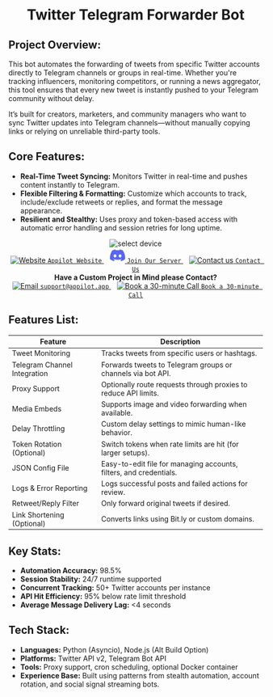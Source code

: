 <h1 align="center">Twitter Telegram Forwarder Bot</h1>

## Project Overview:

This bot automates the forwarding of tweets from specific Twitter accounts directly to Telegram channels or groups in real-time. Whether you're tracking influencers, monitoring competitors, or running a news aggregator, this tool ensures that every new tweet is instantly pushed to your Telegram community without delay.

It’s built for creators, marketers, and community managers who want to sync Twitter updates into Telegram channels—without manually copying links or relying on unreliable third-party tools.


## Core Features:
- **Real-Time Tweet Syncing:** Monitors Twitter in real-time and pushes content instantly to Telegram.
- **Flexible Filtering & Formatting:** Customize which accounts to track, include/exclude retweets or replies, and format the message appearance.
- **Resilient and Stealthy:** Uses proxy and token-based access with automatic error handling and session retries for long uptime.


<div align="center">
  <img
    src="https://github.com/user-attachments/assets/d200549d-7613-446f-a43b-19a4117ca360"
    alt="select device"
    width="600px"
  />
</div>


<div align="center">
  <a href="https://appilot.app/">
    <img
      alt="Website"
      width="25px"
      src="https://github.com/user-attachments/assets/8e5f3af3-b098-4c1d-980d-df9aebc680d0"
    />
    <code>Appilot Website</code>
  </a>
  &nbsp;&nbsp;
  <a href="https://discord.gg/3CZ5muJdF2">
    <img
      alt="Join Our Server"
      width="30px"
      src="https://github.com/Zeeshanahmad4/RealEstateMate-WhatsApp-Group-Management-Bot/blob/main/discord-icon-svgrepo-com.svg"
    />
    <code>Join Our Server</code>
  </a>
  &nbsp;&nbsp;
  <a href="https://t.me/devpilot1">
    <img
      alt="Contact us"
      width="30px"
      src="https://edent.github.io/SuperTinyIcons/images/svg/telegram.svg"
    />
    <code>Contact Us</code>
  </a>
</div>

<div align="center">
<strong> Have a Custom Project in Mind please Contact?</strong>

<div align="center">
  <a href="mailto:support@appilot.app">
  <img
    alt="Email"
    width="30px"
    src="https://github.com/user-attachments/assets/91c8d428-32b7-4be0-91fa-2e42c902b5b8"
  />
  <code>support@appilot.app</code>
</a>
  &nbsp;&nbsp;
  <a href="https://cal.com/app-pilot-m8i8oo/30min">
  <img
    alt="Book a 30-minute Call"
    width="30px"
    src="https://github.com/user-attachments/assets/cd3e5c7b-3e4e-4bb3-b242-bcc20ee78f13"
  />
  <code>Book a 30-minute Call</code>
</a>
<span>

<div align="left">

## Features List:
| Feature                      | Description                                                        |
| ---------------------------- | ------------------------------------------------------------------ |
| Tweet Monitoring             | Tracks tweets from specific users or hashtags.                     |
| Telegram Channel Integration | Forwards tweets to Telegram groups or channels via bot API.        |
| Proxy Support                | Optionally route requests through proxies to reduce API limits.    |
| Media Embeds                 | Supports image and video forwarding when available.                |
| Delay Throttling             | Custom delay settings to mimic human-like behavior.                |
| Token Rotation (Optional)    | Switch tokens when rate limits are hit (for larger setups).        |
| JSON Config File             | Easy-to-edit file for managing accounts, filters, and credentials. |
| Logs & Error Reporting       | Logs successful posts and failed actions for review.               |
| Retweet/Reply Filter         | Only forward original tweets if desired.                           |
| Link Shortening (Optional)   | Converts links using Bit.ly or custom domains.                     |


## Key Stats:
- **Automation Accuracy:** 98.5%
- **Session Stability:** 24/7 runtime supported
- **Concurrent Tracking:** 50+ Twitter accounts per instance
- **API Hit Efficiency:** 95% below rate limit threshold
- **Average Message Delivery Lag:** <4 seconds

## Tech Stack:
- **Languages:** Python (Asyncio), Node.js (Alt Build Option)
- **Platforms:** Twitter API v2, Telegram Bot API
- **Tools:** Proxy support, cron scheduling, optional Docker container
- **Experience Base:** Built using patterns from stealth automation, account rotation, and social signal streaming bots.

